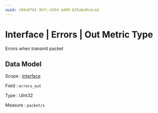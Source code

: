 ```yaml
---
uuid: c04a97d2-3bfc-4164-ad46-b35aba0cacad
---
```

# Interface | Errors | Out Metric Type

Errors when transmit packet

## Data Model

Scope
: [Interface](../../../scopes/interface.md)

Field
: `errors_out`

Type
: UInt32

Measure
: `packet/s`
